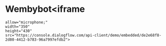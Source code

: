 # Wembybot<iframe
    allow="microphone;"
    width="350"
    height="430"
    src="https://console.dialogflow.com/api-client/demo/embedded/de2e68f8-2d80-4412-b783-96a7997efdb2">
</iframe>
